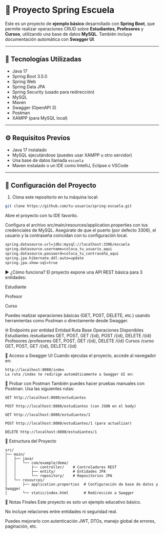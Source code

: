 # 🏫 Proyecto Spring Escuela

Este es un proyecto de **ejemplo básico** desarrollado con **Spring Boot**, que permite realizar operaciones CRUD sobre **Estudiantes**, **Profesores** y **Cursos**, utilizando una base de datos **MySQL**. También incluye documentación automática con **Swagger UI**.

---

## 🚀 Tecnologías Utilizadas

- Java 17  
- Spring Boot 3.5.0  
- Spring Web  
- Spring Data JPA  
- Spring Security (usado para redirección)  
- MySQL  
- Maven  
- Swagger (OpenAPI 3)  
- Postman  
- XAMPP (para MySQL local)

---

## ⚙️ Requisitos Previos

- Java 17 instalado  
- MySQL ejecutándose (puedes usar XAMPP u otro servidor)  
- Una base de datos llamada `escuela`  
- Maven instalado o un IDE como IntelliJ, Eclipse o VSCode

---

## 🔧 Configuración del Proyecto

1. Clona este repositorio en tu máquina local:

```bash
git clone https://github.com/tu-usuario/spring-escuela.git
```
Abre el proyecto con tu IDE favorito.

Configura el archivo src/main/resources/application.properties con tus credenciales de MySQL. Asegúrate de que el puerto (por defecto 3306), el usuario y la contraseña coincidan con tu configuración local.


```bash
spring.datasource.url=jdbc:mysql://localhost:3306/escuela
spring.datasource.username=coloca_tu_usuario_aqui
spring.datasource.password=coloca_tu_contraseña_aqui
spring.jpa.hibernate.ddl-auto=update
spring.jpa.show-sql=true
```

▶️ ¿Cómo funciona?
El proyecto expone una API REST básica para 3 entidades:

Estudiante

Profesor

Curso

Puedes realizar operaciones básicas (GET, POST, DELETE, etc.) usando herramientas como Postman o directamente desde Swagger.

🌐 Endpoints por entidad
Entidad	Ruta Base	Operaciones Disponibles
Estudiantes	/estudiantes	GET, POST, GET /{id}, POST /{id}, DELETE /{id}
Profesores	/profesores	GET, POST, GET /{id}, DELETE /{id}
Cursos	/curso	GET, POST, GET /{id}, DELETE /{id}

📘 Acceso a Swagger UI
Cuando ejecutas el proyecto, accede al navegador en:

```bash
http://localhost:8080/index
La ruta /index te redirige automáticamente a Swagger UI en:
```

🧪 Probar con Postman
También puedes hacer pruebas manuales con Postman. Usa las siguientes rutas:

```
GET http://localhost:8080/estudiantes

POST http://localhost:8080/estudiantes (con JSON en el body)

GET http://localhost:8080/estudiantes/1

POST http://localhost:8080/estudiantes/1 (para actualizar)

DELETE http://localhost:8080/estudiantes/1
```

📁 Estructura del Proyecto
```
src/
├── main/
│   ├── java/
│   │   └── com/example/demo/
│   │       ├── controller/    # Controladores REST
│   │       ├── entity/        # Entidades JPA
│   │       └── repository/    # Repositorios JPA
│   └── resources/
│       ├── application.properties  # Configuración de base de datos y Swagger
│       └── static/index.html       # Redirección a Swagger

```

🧠 Notas Finales
Este proyecto es solo un ejemplo educativo básico.

No incluye relaciones entre entidades ni seguridad real.

Puedes mejorarlo con autenticación JWT, DTOs, manejo global de errores, paginación, etc.
